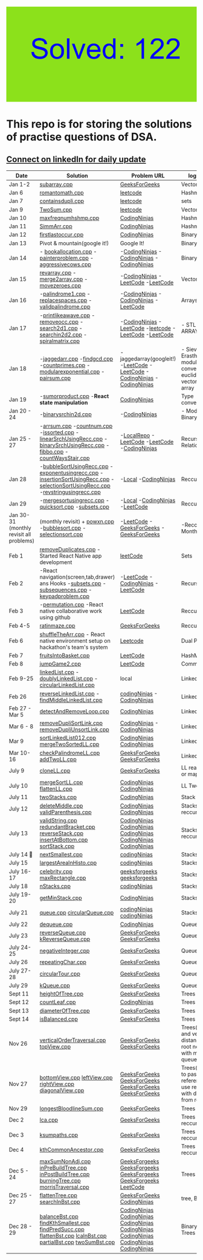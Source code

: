 ![count.png](tools/18_14_16.png?v=2)

# This repo is for storing the solutions of practise questions of DSA.
## [Connect on linkedIn for daily update](https://www.linkedin.com/in/gurdevsingh001) 


| Date     | Solution | Problem URL | logic used |
|----------|----------|----------|----------|
| Jan 1-2    | [subarray.cpp](https://github.com/gurdevil/2023/blob/main/geeksforgeeeks/subarray.cpp)  | [GeeksForGeeks](https://practice.geeksforgeeks.org/problems/subarray-with-given-sum-1587115621/1?page=1&category) | Vector |
| Jan 6 | [romantomath.cpp](https://github.com/gurdevil/2023/blob/main/leetcode/romantomath.cpp) | [leetcode](https://leetcode.com/problems/roman-to-integer/description/) | Hashmap |
| Jan 7 | [containsdupli.cpp](https://github.com/whogurdevil/Problems/blob/main/leetcode/containsdupli.cpp) | [leetcode](https://leetcode.com/problems/contains-duplicate/description/) | sets |
| Jan 9 | [TwoSum.cpp](https://github.com/whogurdevil/Problems/blob/main/leetcode/TwoSum.cpp) | [leetcode](https://leetcode.com/problems/two-sum/description/?envType=study-plan&id=data-structure-i) | Vector Array |
| Jan 10 | [maxfreqnumhshmp.cpp](https://github.com/whogurdevil/Problems/blob/main/codingninja/maxfreqnumhshmp.cpp) | [CodingNinjas](https://www.codingninjas.com/codestudio/problems/maximum-frequency-number_920319?leftPanelTab=0&utm_source=youtube&utm_medium=affiliate&utm_campaign=Lovebabbar) | Hashmaps |
| Jan 11 | [SimmArr.cpp](https://github.com/whogurdevil/Problems/blob/main/codingninja/SimmArr.cpp) | [CodingNinjas](https://www.codingninjas.com/codestudio/problems/find-similarities-between-two-arrays_1229070?topList=love-babbar-dsa-sheet-problems) | Hashmaps |
| Jan 12 | [firstlastoccur.cpp](https://github.com/whogurdevil/Problems/blob/main/codingninja/firstlastoccur.cpp) | [CodingNinjas](https://www.codingninjas.com/codestudio/problems/first-and-last-position-of-an-element-in-sorted-array_1082549?source=youtube&campaign=love_babbar_codestudio2&utm_source=youtube&utm_medium=affiliate&utm_campaign=love_babbar_codestudio2&leftPanelTab=1) | Binary Search |
| Jan 13 | Pivot & mountain(google it!) | Google It! | Binary search |
| Jan 14 | - [bookallocation.cpp](https://github.com/whogurdevil/Problems/blob/main/codingninja/bookallocation.cpp)  - [painterproblem.cpp](https://github.com/whogurdevil/Problems/blob/main/codingninja/painterproblem.cpp)  - [aggressivecows.cpp](https://github.com/whogurdevil/Problems/blob/main/codingninja/aggressivecows.cpp) |-[CodingNinjas](https://www.codingninjas.com/codestudio/problems/ayush-and-ninja-test_1097574?source=youtube&campaign=love_babbar_codestudio2&utm_source=youtube&utm_medium=affiliate&utm_campaign=love_babbar_codestudio2)  -[CodingNinjas](https://www.codingninjas.com/codestudio/problems/painter's-partition-problem_1089557?source=youtube&campaign=love_babbar_codestudio2&utm_source=youtube&utm_medium=affiliate&utm_campaign=love_babbar_codestudio2&leftPanelTab=1)  -[CodingNinjas](https://www.codingninjas.com/codestudio/problems/aggressive-cows_1082559?source=youtube&campaign=love_babbar_codestudio2&utm_source=youtube&utm_medium=affiliate&utm_campaign=love_babbar_codestudio2&leftPanelTab=1) | Binary Search |
| Jan 15| [revarray.cpp](https://github.com/whogurdevil/Problems/blob/main/codingninja/revarray.cpp)  -[merge2array.cpp](https://github.com/whogurdevil/Problems/blob/main/leetcode/merge2array.cpp)  -[movezeroes.cpp](https://github.com/whogurdevil/Problems/blob/main/leetcode/movezeroes.cpp) | -[CodingNinjas](https://www.codingninjas.com/codestudio/problems/reverse-the-array_1262298?utm_source=youtube&utm_medium=affiliate&utm_campaign=love_babbar_codestudio3)  -[LeetCode](https://leetcode.com/problems/merge-sorted-array/)  -[LeetCode](https://leetcode.com/problems/move-zeroes/) | Vector Arrays |
| Jan 16 | -[palindrome1.cpp](https://github.com/whogurdevil/Problems/blob/main/codingninja/palindrome.cpp)  -[replacespaces.cpp](https://github.com/whogurdevil/Problems/blob/main/codingninja/replacespaces.cpp)  -[validpalindrome.cpp](https://github.com/whogurdevil/Problems/blob/main/leetcode/validpalindrome.cpp) | -[CodingNinjas](https://www.codingninjas.com/codestudio/problems/check-if-the-string-is-a-palindrome_1062633?utm_source=youtube&utm_medium=affiliate&utm_campaign=love_babbar_5&leftPanelTab=0)  -[CodingNinjas](codingninjas.com/codestudio/problems/replace-spaces_1172172?utm_source=youtube&utm_medium=affiliate&utm_campaign=love_babbar_5&leftPanelTab=0) -[LeetCode](https://leetcode.com/problems/valid-palindrome/description/) | Arrays |
| Jan 17 | -[printlikeawave.cpp](https://github.com/whogurdevil/Problems/blob/main/codingninja/printlikeawave.cpp) -[removeocc.cpp](https://github.com/whogurdevil/Problems/blob/main/leetcode/removeocc.cpp) -[search2d1.cpp](https://github.com/whogurdevil/Problems/blob/main/leetcode/searchin2d1.cpp) -[searchin2d2.cpp](https://github.com/whogurdevil/Problems/blob/main/leetcode/searchin2d2.cpp) -[spiralmatrix.cpp](https://github.com/whogurdevil/Problems/blob/main/leetcode/spiralmatrix.cpp) | -[CodingNinjas](https://www.codingninjas.com/codestudio/problems/print-like-a-wave_893268?utm_source=youtube&utm_medium=affiliate&utm_campaign=love_babbar_6) -[LeetCode](https://leetcode.com/problems/remove-all-occurrences-of-a-substring/description/) -[leetcode](https://leetcode.com/problems/search-a-2d-matrix/description/) -[LeetCode](https://leetcode.com/problems/search-a-2d-matrix-ii/description/) -[LeetCode](https://leetcode.com/problems/spiral-matrix/description/) | - STL   - 2D ARRAYS |
| Jan 18 | -[jaggedarr.cpp](https://github.com/whogurdevil/Problems/blob/main/leetcode/jaggedarr.cpp) -[findgcd.cpp](https://github.com/whogurdevil/Problems/blob/main/leetcode/findgcd.cpp) -[countprimes.cpp](https://github.com/whogurdevil/Problems/blob/main/leetcode/countprimes.cpp) -[modularexponential.cpp](https://github.com/whogurdevil/Problems/blob/main/codingninja/modularexponential.cpp) -[pairsum.cpp](https://github.com/whogurdevil/Problems/blob/main/codingninja/pairsum.cpp) | -jaggedarray(googleit!)  -[LeetCode](https://leetcode.com/problems/find-greatest-common-divisor-of-array/description/) -[LeetCode](https://leetcode.com/problems/count-primes/description/) -[CodingNinjas](https://www.codingninjas.com/codestudio/problems/modular-exponentiation_1082146?utm_source=youtube&utm_medium=affiliate&utm_campaign=love_babbar_7&leftPanelTab=1) -[CodingNinjas](https://www.codingninjas.com/codestudio/problems/pair-sum_697295) | - Sieve of Erasthenes -modulo conversions -euclid's gcd -vectors -2d array|
| Jan 19 | -[sumorproduct.cpp](https://github.com/whogurdevil/Problems/blob/main/codingninja/sumorproduct.cpp) -**React state manipulation** | [CodingNinjas](https://www.codingninjas.com/codestudio/problems/sum-or-product_920478?leftPanelTab=0) | Type conversion |
| Jan 20 - 24 | -[binarysrchin2d.cpp](https://github.com/whogurdevil/Problems/blob/main/codingninja/binarysrchin2d.cpp) | -[CodingNinjas](https://www.codingninjas.com/codestudio/problems/search-in-a-2d-matrix_980531?leftPanelTab=0) | - Modified Binary Search |
| Jan 25 - 27 | -[arrsum.cpp](https://github.com/whogurdevil/Problems/blob/main/local/arrsum.cpp) -[countnum.cpp](https://github.com/whogurdevil/Problems/blob/main/local/countnum.cpp) -[issorted.cpp](https://github.com/whogurdevil/Problems/blob/main/local/issorted.cpp) -[linearSrchUsingRecc.cpp](https://github.com/whogurdevil/Problems/blob/main/local/linearSrchUsingRecc.cpp) -[binarySrchUsingRecc.cpp](https://github.com/whogurdevil/Problems/blob/main/codingninja/binarySrchUsingRecc.cpp) -[fibbo.cpp](https://github.com/whogurdevil/Problems/blob/main/leetcode/fibbo.cpp) -[countWaysStair.cpp](https://github.com/whogurdevil/Problems/blob/main/codingninja/countWaysStair.cpp)| -[LocalRepo](https://github.com/whogurdevil/Problems/blob/main/local/) -[LeetCode](https://www.codingninjas.com/codestudio/problems/binary-search_972?leftPanelTab=1&utm_source=youtube&utm_medium=affiliate&utm_campaign=love_babbar_11) -[LeetCode](https://leetcode.com/problems/fibonacci-number/description/) -[CodingNinjas](https://www.codingninjas.com/codestudio/problems/count-ways-to-reach-nth-stairs_798650?utm_source=youtube&utm_medium=affiliate&utm_campaign=love_babbar_10) | Recurssive Relations |
| Jan 28 | -[bubbleSortUsingRecc.cpp](https://github.com/whogurdevil/Problems/blob/main/local/bubbleSortUsingRecc.cpp) -[exponentusingrecc.cpp](https://github.com/whogurdevil/Problems/blob/main/local/exponentusingrecc.cpp) -[insertionSortUsingRecc.cpp](https://github.com/whogurdevil/Problems/blob/main/local/insertionSortUsingRecc.cpp) -[selectionSortUsingRecc.cpp](https://github.com/whogurdevil/Problems/blob/main/local/selectionSortUsingRecc.cpp) -[revstringusingrecc.cpp](https://github.com/whogurdevil/Problems/blob/main/codingninja/revstringusingrecc.cpp) | -[Local](https://github.com/whogurdevil/Problems/blob/main/local/) -[CodingNinjas](https://www.codingninjas.com/codestudio/problems/reverse-the-string_799927?leftPanelTab=0&utm_source=youtube&utm_medium=affiliate&utm_campaign=love_babbar_13) | Reccursion |
| Jan 29 | -[mergesortusingrecc.cpp](https://github.com/whogurdevil/Problems/blob/main/local/mergesortusingrecc.cpp) -[quicksort.cpp](https://github.com/whogurdevil/Problems/blob/main/leetcode/quicksort.cpp) -[subsets.cpp](https://github.com/whogurdevil/Problems/blob/main/leetcode/subsets.cpp) | -[Local](https://github.com/whogurdevil/Problems/blob/main/local/) -[CodingNinjas](https://www.codingninjas.com/codestudio/problems/quick-sort_983625?leftPanelTab=0&utm_source=youtube&utm_medium=affiliate&utm_campaign=love_babbar_15) -[LeetCode](https://leetcode.com/problems/subsets/description/) | Reccursion |
| Jan 30-31 (monthly revisit all problems) | (monthly revisit) + [powxn.cpp](https://github.com/whogurdevil/Problems/blob/main/leetcode/powxn.cpp) -[bubblesort.cpp](https://github.com/whogurdevil/Problems/blob/main/geeksforgeeeks/bubblesort.cpp) -[selectionsort.cpp](https://github.com/whogurdevil/Problems/blob/main/geeksforgeeeks/selectionsort.cpp) | -[LeetCode](https://leetcode.com/problems/powx-n/description/) -[GeeksForGeeks](https://practice.geeksforgeeks.org/problems/bubble-sort/1) -[GeeksForGeeks](https://practice.geeksforgeeks.org/problems/selection-sort/1?utm_source=gfg&utm_medium=article&utm_campaign=bottom_sticky_on_article) | -Reccursion -Month(Jan) |
| Feb 1 | [removeDuplicates.cpp](https://github.com/whogurdevil/Problems/blob/main/leetcode/removeDuplicates.cpp) - Started React Native app development| [leetCode](https://leetcode.com/problems/remove-duplicates-from-sorted-array/) | Sets |
| Feb 2 | -React navigation(screen,tab,drawer) ans Hooks -[subsets.cpp](https://github.com/whogurdevil/Problems/blob/main/leetcode/subsets.cpp) -[subsequences.cpp](https://github.com/whogurdevil/Problems/blob/main/codingninja/subsequences.cpp) -[keypadproblem.cpp](https://github.com/whogurdevil/Problems/blob/main/leetcode/keypadproblem.cpp) | -[LeetCode](https://leetcode.com/problems/subsets/) -[CodingNinjas](https://www.codingninjas.com/codestudio/problems/subsequences-of-string) -[LeetCode](https://leetcode.com/problems/letter-combinations-of-a-phone-number/description/) | Recursion |
| Feb 3 | -[permutation.cpp](https://github.com/whogurdevil/Problems/blob/main/codingninja/permutation.cpp) -React native collaborative work using github | [LeetCode](https://leetcode.com/problems/permutations/description/) | Reccursion | 
| Feb 4-5 | [ratinmaze.cpp](https://github.com/whogurdevil/Problems/blob/main/geeksforgeeeks/ratinmaze.cpp) | [GeeksForGeeks](https://practice.geeksforgeeks.org/problems/rat-in-a-maze-problem/1) | Reccursion |
| Feb 6 | [shuffleTheArr.cpp](https://github.com/whogurdevil/Problems/blob/main/leetcode/shuffleTheArr.cpp) - React native environment setup on hackathon's team's system | [Leetcode](https://leetcode.com/problems/shuffle-the-array/) | Dual Pointer |
| Feb 7 | [fruitsIntoBasket.cpp](https://github.com/whogurdevil/Problems/blob/main/leetcode/fruitsIntoBasket.cpp) | [LeetCode](https://leetcode.com/problems/fruit-into-baskets/submissions/893463886/) | HashMaps | 
| Feb 8 | [jumpGame2.cpp](https://github.com/whogurdevil/Problems/blob/main/leetcode/jumpGame2.cpp) | [LeetCode](https://leetcode.com/problems/jump-game-ii/description/) | Common |
| Feb 9-25 | [linkedList.cpp](https://github.com/whogurdevil/Problems/blob/main/local/linkedList.cpp) -[doublyLinkedList.cpp](https://github.com/whogurdevil/Problems/blob/main/local/doublyLinkedList.cpp) -[circularLinkedList.cpp](https://github.com/whogurdevil/Problems/blob/main/local/circularLinkedList.cpp) | local | Linked List |
| Feb 26 | [reverseLinkedList.cpp](https://github.com/whogurdevil/Problems/blob/main/codingninja/reverseLinkedList.cpp) -[findMiddleLinkedList.cpp](https://github.com/whogurdevil/Problems/blob/main/codingninja/findMiddleLinkedList.cpp) | [codingNinjas](https://www.codingninjas.com/codestudio/problems/reverse-the-singly-linked-list_799897?leftPanelTab=1) -[CodingNinjas](https://www.codingninjas.com/codestudio/problems/middle-of-linked-list_973250?source=youtube&campaign=Lovebabbarcodestudio_24thJan&utm_source=youtube&utm_medium=affiliate&utm_campaign=Lovebabbarcodestudio_24thJan&leftPanelTab=1) | LinkedList |
| Feb 27 - Mar 5 | [detectAndRemoveLoop.cpp](https://github.com/whogurdevil/Problems/blob/main/codingninja/detectAndRemoveLoop.cpp) | [CodingNinjas](https://www.codingninjas.com/codestudio/problems/interview-shuriken-42-detect-and-remove-loop_241049?leftPanelTab=0) | Linked List |
| Mar 6 - 8 | [removeDupliSortLink.cpp](https://github.com/whogurdevil/Problems/blob/main/codingninja/removeDupliSortLink.cpp) [removeDupliUnsortLink.cpp](https://github.com/whogurdevil/Problems/blob/main/codingninja/removeDupliUnsortLink.cpp) | [CodingNinjas](https://www.codingninjas.com/codestudio/problems/unique-sorted-list_2420283) -[CodingNinjas](https://www.codingninjas.com/codestudio/problems/remove-duplicates-from-unsorted-linked-list_1069331) | Linked List | 
| Mar 9 | [sortLinkedList012.cpp](https://github.com/whogurdevil/Problems/blob/main/codingninja/sortLinkedList012.cpp) [mergeTwoSortedLL.cpp](https://github.com/whogurdevil/Problems/blob/main/codingninja/mergeTwoSortedLL.cpp) | [CodingNinjas](https://www.codingninjas.com/codestudio/problems/sort-linked-list-of-0s-1s-2s_1071937) [CodingNinjas](https://www.codingninjas.com/codestudio/problems/merge-two-sorted-linked-lists_800332) | Linked List |
| Mar 10-16 | [checkPalindromeLL.cpp](https://github.com/whogurdevil/Problems/blob/main/geeksforgeeks/checkPalindromeLL.cpp) [addTwoLL.cpp](https://github.com/whogurdevil/Problems/blob/main/geeksforgeeks/addTwoLL.cpp) | [GeeksForGeeks](https://practice.geeksforgeeks.org/problems/check-if-linked-list-is-pallindrome/1) [GeeksForGeeks](https://practice.geeksforgeeks.org/problems/add-two-numbers-represented-by-linked-lists/1) | Linked List |
| July 9 | [cloneLL.cpp](https://github.com/whogurdevil/Problems/blob/main/geeksforgeeeks/cloneLL.cpp) | [GeeksForGeeks](https://practice.geeksforgeeks.org/problems/clone-a-linked-list-with-next-and-random-pointer/1) | LL rearranging or map |
| July 10 | [mergeSortLL.cpp](https://github.com/whogurdevil/Problems/blob/main/geeksforgeeeks/mergeSortLL.cpp)  [flattenLL.cpp](https://github.com/whogurdevil/Problems/blob/main/geeksforgeeeks/flattenLL.cpp) | [CodingNinjas](https://www.codingninjas.com/studio/problems/mergesort-linked-list_630514) [CodingNinjas](https://www.codingninjas.com/studio/problems/flatten-a-linked-list_1112655) | LL Two pointer |
| July 11 | [twoStacks.cpp](https://github.com/whogurdevil/Problems/blob/main/codingninja/twoStacks.cpp) | [CodingNinjas](https://www.codingninjas.com/studio/problems/two-stacks_983634) | Stack array |
| July 12 | [deleteMiddle.cpp](https://github.com/whogurdevil/Problems/blob/main/codingninja/deleteMiddle.cpp) [validParenthesis.cpp](https://github.com/whogurdevil/Problems/blob/main/codingninja/validParenthesis.cpp) | [CodingNinjas](https://www.codingninjas.com/studio/problems/delete-middle-element-from-stack_985246) [CodingNinjas](https://www.codingninjas.com/studio/problems/valid-parenthesis_795104) | Stacks reccursion |
| July 13 | [validString.cpp](https://github.com/whogurdevil/Problems/blob/main/codingninja/validString.cpp) [redundantBracket.cpp](https://github.com/whogurdevil/Problems/blob/main/codingninja/redundantBracket.cpp) [reverseStack.cpp](https://github.com/whogurdevil/Problems/blob/main/codingninja/reverseStack.cpp) [insertAtBottom.cpp](https://github.com/whogurdevil/Problems/blob/main/codingninja/insertAtBottom.cpp) [sortStack.cpp](https://github.com/whogurdevil/Problems/blob/main/codingninja/sortStack.cpp) | [CodingNinjas](https://www.codingninjas.com/studio/problems/minimum-cost-to-make-string-valid_1115770) [CodingNinjas](https://www.codingninjas.com/studio/problems/redundant-brackets_975473) [CodingNinjas](https://www.codingninjas.com/studio/problems/reverse-stack-using-recursion_631875) [CodingNinjas](https://www.codingninjas.com/studio/problems/insert-an-element-at-its-bottom-in-a-given-stack_1171166) [CodingNinjas](https://www.codingninjas.com/studio/problems/sort-a-stack_985275) | Stacks reccursion| 
| July 14 🎂 | [nextSmallest.cpp](https://github.com/whogurdevil/Problems/blob/main/codingninja/nextSmallest.cpp)| [codingNinjas](https://www.codingninjas.com/studio/problems/next-smaller-element_1112581)| Stacks |
| July 15 | [largestAreaInHisto.cpp](https://github.com/whogurdevil/Problems/blob/main/codingninja/largestAreaInHisto.cpp) | [codingNinjas](https://leetcode.com/problems/largest-rectangle-in-histogram) | Stacks |
July 16-17 | [celebrity.cpp](https://github.com/whogurdevil/Problems/blob/main/geeksforgeeeks/celebrity.cpp) [maxRectangle.cpp](https://github.com/whogurdevil/Problems/blob/main/geeksforgeeeks/maxRectangle.cpp) | [geeksforgeeks](https://practice.geeksforgeeks.org/problems/the-celebrity-problem/1) [geeksforgeeks](https://practice.geeksforgeeks.org/problems/max-rectangle/1) | Stacks |
| July 18 | [nStacks.cpp](https://github.com/whogurdevil/Problems/blob/main/codingninja/nStacks.cpp) | [codingNinjas](https://www.codingninjas.com/studio/problems/n-stacks-in-an-array_1164271) | Stacks |
| July 19-20 | [getMinStack.cpp](https://github.com/whogurdevil/Problems/blob/main/codingninja/getMinStack.cpp) | [CodingNinjas](https://www.codingninjas.com/studio/problems/design-a-stack-that-supports-getmin-in-o-1-time-and-o-1-extra-space_842465) | Stacks |
| July 21 | [queue.cpp](https://github.com/whogurdevil/Problems/blob/main/codingninja/queue.cpp) [circularQueue.cpp](https://github.com/whogurdevil/Problems/blob/main/codingninja/circularQueue.cpp) | [codingNinjas](https://www.codingninjas.com/studio/problems/queue-using-array-or-singly-linked-list_2099908) [codingNinjas](https://www.codingninjas.com/studio/problems/circular-queue_1170058) | Stacks |
| July 22 | [dequeue.cpp](https://github.com/whogurdevil/Problems/blob/main/codingninja/dequeue.cpp) | [CodingNinjas](https://www.codingninjas.com/studio/problems/deque_1170059) | Queues |
| July 23 | [reverseQueue.cpp](https://github.com/whogurdevil/Problems/blob/main/geeksforgeeeks/reverseQueue.cpp) [kReverseQueue.cpp](https://github.com/whogurdevil/Problems/blob/main/geeksforgeeeks/kReverseQueue.cpp) | [GeeksForGeeks](https://practice.geeksforgeeks.org/problems/queue-reversal/1) [GeeksForGeeks](https://practice.geeksforgeeks.org/problems/reverse-first-k-elements-of-queue/1) | Queues |
| July 24-25 | [negativeInteger.cpp](https://github.com/whogurdevil/Problems/blob/main/geeksforgeeeks/negativeInteger.cpp) | [GeeksForGeeks](https://practice.geeksforgeeks.org/problems/first-negative-integer-in-every-window-of-size-k3345/1) | Queue |
| July 26 | [repeatingChar.cpp](https://github.com/whogurdevil/Problems/blob/main/geeksforgeeeks/repeatingChar.cpp) |[GeeksForGeeks](https://practice.geeksforgeeks.org/problems/first-non-repeating-character-in-a-stream1216/1) | Queues |
| July 27-28 | [circularTour.cpp](https://github.com/whogurdevil/Problems/blob/main/geeksforgeeeks/circularTour.cpp) |[GeeksForGeeks](https://practice.geeksforgeeks.org/problems/circular-tour-1587115620/1) | Queue |
| July 29 | [kQueue.cpp](https://github.com/whogurdevil/Problems/blob/main/geeksforgeeeks/kQueue.cpp) | [GeeksForGeeks](https://www.geeksforgeeks.org/efficiently-implement-k-queues-single-array/) | Queue |
| Sept 11 | [heightOfTree.cpp](https://github.com/whogurdevil/Problems/blob/main/geeksforgeeeks/heightOfTree.cpp) | [GeeksForGeeks](https://practice.geeksforgeeks.org/problems/height-of-binary-tree/1) | Trees |
| Sept 12 | [countLeaf.cpp](https://github.com/whogurdevil/Problems/blob/main/codingninja/countLeaf.cpp) | [CodingNinjas](https://www.codingninjas.com/studio/problems/count-leaf-nodes_893055) | Trees |
| Sept 13 | [diameterOfTree.cpp](https://github.com/whogurdevil/Problems/blob/main/geeksforgeeeks/diameterOfTree.cpp) | [GeeksForGeeks](https://practice.geeksforgeeks.org/problems/diameter-of-binary-tree/1) | Trees |
| Sept 14 | [isBalanced.cpp](https://github.com/whogurdevil/Problems/blob/main/geeksforgeeeks/isBalanced.cpp) | [GeeksForGeeks](https://practice.geeksforgeeks.org/problems/check-for-balanced-tree/1) | Trees |
| Nov 26 | [verticalOrderTraversal.cpp](https://github.com/whogurdevil/Problems/blob/main/geeksforgeeeks/verticalOrderTraversal.cpp) [topView.cpp](https://github.com/whogurdevil/Problems/blob/main/geeksforgeeeks/topView.cpp) | [GeeksForGeeks](https://practice.geeksforgeeks.org/problems/print-a-binary-tree-in-vertical-order/1) [GeeksForGeeks](https://practice.geeksforgeeks.org/problems/top-view-of-binary-tree/1) | Trees(horizontal and vertical distances from root node) use with map and queue|
| Nov 27 | [bottomView.cpp](https://github.com/whogurdevil/Problems/blob/main/geeksforgeeeks/bottomView.cpp) [leftView.cpp](https://github.com/whogurdevil/Problems/blob/main/geeksforgeeeks/leftView.cpp) [rightView.cpp](https://github.com/whogurdevil/Problems/blob/main/geeksforgeeeks/rightView.cpp) [diagonalView.cpp](https://github.com/whogurdevil/Problems/blob/main/geeksforgeeeks/diagonalView.cpp) | [GeeksForGeeks](https://practice.geeksforgeeks.org/problems/bottom-view-of-binary-tree/1) [GeeksForGeeks](https://practice.geeksforgeeks.org/problems/left-view-of-binary-tree/1) [GeeksForGeeks](https://practice.geeksforgeeks.org/problems/right-view-of-binary-tree/1) [GeeksForGeeks](https://practice.geeksforgeeks.org/problems/diagonal-traversal-of-binary-tree/1) | Trees(remeber to pass map by reference and use recursion with distances from root) |
| Nov 29 | [longestBloodlineSum.cpp](https://github.com/whogurdevil/Problems/blob/main/geeksforgeeeks/longestBloodlineSum.cpp) | [GeeksForGeeks](https://practice.geeksforgeeks.org/problems/sum-of-the-longest-bloodline-of-a-tree/1) | Trees |
| Dec 2 | [lca.cpp](https://github.com/whogurdevil/Problems/blob/main/geeksforgeeeks/lca.cpp) | [GeeksForGeeks](https://practice.geeksforgeeks.org/problems/lowest-common-ancestor-in-a-binary-tree/1) | Trees reccursion |
| Dec 3 | [ksumpaths.cpp](https://github.com/whogurdevil/Problems/blob/main/geeksforgeeeks/ksumpaths.cpp) | [GeeksForGeeks](https://practice.geeksforgeeks.org/problems/k-sum-paths/1) | Trees reccursion |
| Dec 4 | [kthCommonAncestor.cpp](https://github.com/whogurdevil/Problems/blob/main/geeksforgeeeks/kthCommonAncestor.cpp) | [GeeksForGeeks](https://practice.geeksforgeeks.org/problems/kth-ancestor-in-a-tree/1) | Trees reccursion |
| Dec 5 - 24 | [maxSumNonAdj.cpp](https://github.com/whogurdevil/Problems/blob/main/geeksforgeeeks/maxSumNonAdj.cpp) [inPreBuildTree.cpp](https://github.com/whogurdevil/Problems/blob/main/geeksforgeeeks/inPreBuildTree.cp) [inPostBuildTree.cpp](https://github.com/whogurdevil/Problems/blob/main/geeksforgeeeks/inPostBuildTree.cp) [burningTree.cpp](https://github.com/whogurdevil/Problems/blob/main/geeksforgeeeks/burningTree.cp) [morrisTraversal.cpp](https://github.com/gurdevil/2023/blob/main/leetcode/morrisTraversal.cpp) | [GeeksForgeeks](https://practice.geeksforgeeks.org/problems/maximum-sum-of-non-adjacent-nodes/1) [GeeksForgeeks](https://practice.geeksforgeeks.org/problems/construct-tree-1/1) [GeeksForgeeks](https://practice.geeksforgeeks.org/problems/tree-from-postorder-and-inorder/1) [GeeksForgeeks](https://practice.geeksforgeeks.org/problems/burning-tree/1) [LeetCode](https://leetcode.com/problems/binary-tree-inorder-traversal/) | Trees |
| Dec 25 - 27 | [flattenTree.cpp](https://github.com/whogurdevil/Problems/blob/main/geeksforgeeeks/flattenTree.cpp) [searchInBst.cpp](https://github.com/whogurdevil/Problems/blob/main/codingninja/searchInBst.cpp) | [GeeksForGeeks](https://practice.geeksforgeeks.org/problems/flatten-binary-tree-to-linked-list/1) [CodingNinjas](https://www.codingninjas.com/studio/problems/search-in-bst_1402878) | tree, BST |
 Dec 28 - 29 | [balanceBst.cpp](https://github.com/whogurdevil/Problems/blob/main/codingninja/balanceBst.cpp) [findKthSmallest.cpp](https://github.com/whogurdevil/Problems/blob/main/codingninja/findKthSmallest.cpp) [findPredSucc.cpp](https://github.com/whogurdevil/Problems/blob/main/codingninja/findPredSucc.cpp) [flattenBst.cpp](https://github.com/whogurdevil/Problems/blob/main/codingninja/flattenBst.cpp) [lcaInBst.cpp](https://github.com/whogurdevil/Problems/blob/main/codingninja/lcaInBst.cpp) [partialBst.cpp](https://github.com/whogurdevil/Problems/blob/main/codingninja/partialBst.cpp) [twoSumBst.cpp](https://github.com/whogurdevil/Problems/blob/main/codingninja/twoSumBst.cpp) | [CodingNinjas](https://www.codingninjas.com/studio/problems/normal-bst-to-balanced-bst_920472) [CodingNinjas](https://www.codingninjas.com/studio/problems/find-k-th-smallest-element-in-bst_1069333) [CodingNinjas](https://www.codingninjas.com/studio/problems/_893049) [CodingNinjas](https://www.codingninjas.com/studio/problems/flatten-bst-to-a-sorted-list_1169459) [CodingNinjas](https://www.codingninjas.com/studio/problems/lca-in-a-bst_981280) [CodingNinjas](https://www.codingninjas.com/studio/problems/validate-bst_799483) [CodingNinjas](https://www.codingninjas.com/studio/problems/two-sum-in-a-bst_1062631) | Binary Search Trees |